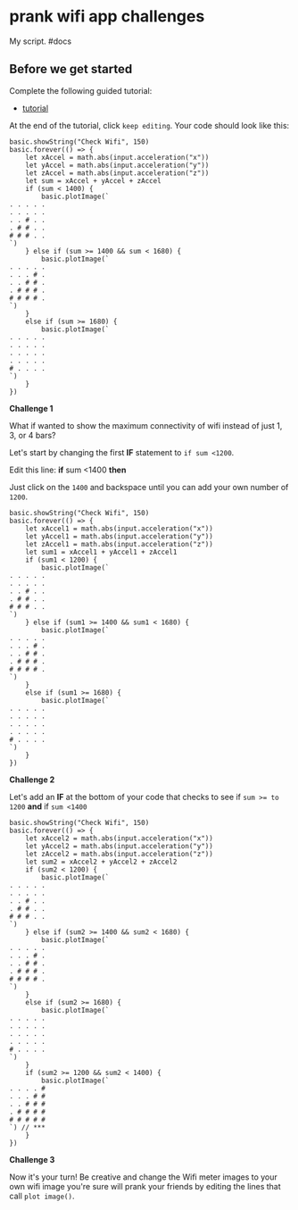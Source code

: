 # prank wifi app challenges

My script. #docs

## Before we get started

Complete the following guided tutorial:

* [tutorial](/microbit/lessons/prank-wifi-app/tutorial)

At the end of the tutorial, click `keep editing`. Your code should look like this:

```
basic.showString("Check Wifi", 150)
basic.forever(() => {
    let xAccel = math.abs(input.acceleration("x"))
    let yAccel = math.abs(input.acceleration("y"))
    let zAccel = math.abs(input.acceleration("z"))
    let sum = xAccel + yAccel + zAccel
    if (sum < 1400) {
        basic.plotImage(`
. . . . .
. . . . .
. . # . .
. # # . .
# # # . .
`)
    } else if (sum >= 1400 && sum < 1680) {
        basic.plotImage(`
. . . . .
. . . # .
. . # # .
. # # # .
# # # # .
`)
    }
    else if (sum >= 1680) {
        basic.plotImage(`
. . . . .
. . . . .
. . . . .
. . . . .
# . . . .
`)
    }
})
```

**Challenge 1**

What if wanted to show the maximum connectivity of wifi instead of just 1, 3, or 4 bars?

Let's start by changing the first **IF** statement to `if sum <1200`.

Edit this line: **if** sum <1400 **then**

Just click on the `1400` and backspace until you can add your own number of `1200`.

```
basic.showString("Check Wifi", 150)
basic.forever(() => {
    let xAccel1 = math.abs(input.acceleration("x"))
    let yAccel1 = math.abs(input.acceleration("y"))
    let zAccel1 = math.abs(input.acceleration("z"))
    let sum1 = xAccel1 + yAccel1 + zAccel1
    if (sum1 < 1200) {
        basic.plotImage(`
. . . . .
. . . . .
. . # . .
. # # . .
# # # . .
`)
    } else if (sum1 >= 1400 && sum1 < 1680) {
        basic.plotImage(`
. . . . .
. . . # .
. . # # .
. # # # .
# # # # .
`)
    }
    else if (sum1 >= 1680) {
        basic.plotImage(`
. . . . .
. . . . .
. . . . .
. . . . .
# . . . .
`)
    }
})
```

**Challenge 2**

Let's add an **IF** at the bottom of your code that checks to see if `sum >= to 1200` **and** if `sum <1400`

```
basic.showString("Check Wifi", 150)
basic.forever(() => {
    let xAccel2 = math.abs(input.acceleration("x"))
    let yAccel2 = math.abs(input.acceleration("y"))
    let zAccel2 = math.abs(input.acceleration("z"))
    let sum2 = xAccel2 + yAccel2 + zAccel2
    if (sum2 < 1200) {
        basic.plotImage(`
. . . . .
. . . . .
. . # . .
. # # . .
# # # . .
`)
    } else if (sum2 >= 1400 && sum2 < 1680) {
        basic.plotImage(`
. . . . .
. . . # .
. . # # .
. # # # .
# # # # .
`)
    }
    else if (sum2 >= 1680) {
        basic.plotImage(`
. . . . .
. . . . .
. . . . .
. . . . .
# . . . .
`)
    }
    if (sum2 >= 1200 && sum2 < 1400) {
        basic.plotImage(`
. . . . #
. . . # #
. . # # #
. # # # #
# # # # #
`) // ***
    }
})
```

**Challenge 3**

Now it's your turn! Be creative and change the Wifi meter images to your own wifi image you're sure will prank your friends by editing the lines that call `plot image()`.

